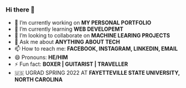 ### Hi there 👋

- 🔭 I’m currently working on **MY PERSONAL PORTFOLIO**
- 🌱 I’m currently learning **WEB DEVELOPEMT**
- 👯 I’m looking to collaborate on **MACHINE LEARING PROJECTS**
- 💬 Ask me about **ANYTHING ABOUT TECH**
- 📫 How to reach me: **FACEBOOK, INSTAGRAM, LINKEDIN, EMAIL**
- 😄 Pronouns: **HE/HIM**
- ⚡ Fun fact: **BOXER | GUITARIST | TRAVELLER**
- 🇺🇸 UGRAD SPRING 2022 AT **FAYETTEVILLE STATE UNIVERSITY, NORTH CAROLINA**

